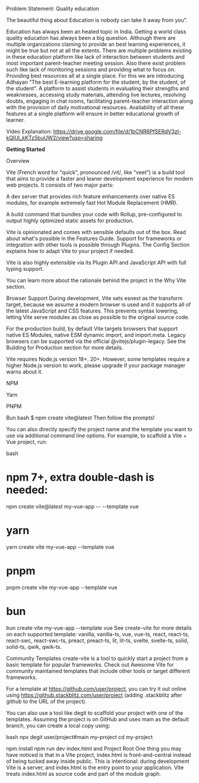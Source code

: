 Problem Statement: Quality education 

The beautiful thing about Education is nobody can take it away from you”. 

Education has always been an heated topic in India. Getting a world class quality education has always been a big question. Although there are multiple organizations claming to provide an best learning experiences, it might be true but not at all the extents. There are multiple problems existing in these education platform like lack of interaction between students and most important parent-teacher meeting session. Also there exist problem such like lack of monitoring sessions and providing what to focus on. Providing best resources all at a single place.
               For this we are introducing Adhayan “The best  E-learning platform for the student, by the student, of the student”. A platform to assist students in evaluating their strengths and weaknesses, accessing study materials, attending live lectures, resolving doubts, engaging in chat rooms,  facilitating parent-teacher interaction along with the provision of daily motivational resources. Availability of all these features at a single platform will ensure in better educational growth of learner.

Video Explanation: https://drive.google.com/file/d/1bCNR6PfSERdV3zl-kQIUl_kKTz5buUW2/view?usp=sharing

<b>Getting Started</b>


Overview

Vite (French word for "quick", pronounced /vit/, like "veet") is a build tool that aims to provide a faster and leaner development experience for modern web projects. It consists of two major parts:

A dev server that provides rich feature enhancements over native ES modules, for example extremely fast Hot Module Replacement (HMR).

A build command that bundles your code with Rollup, pre-configured to output highly optimized static assets for production.

Vite is opinionated and comes with sensible defaults out of the box. Read about what's possible in the Features Guide. Support for frameworks or integration with other tools is possible through Plugins. The Config Section explains how to adapt Vite to your project if needed.

Vite is also highly extensible via its Plugin API and JavaScript API with full typing support.

You can learn more about the rationale behind the project in the Why Vite section.

Browser Support
During development, Vite sets esnext as the transform target, because we assume a modern browser is used and it supports all of the latest JavaScript and CSS features. This prevents syntax lowering, letting Vite serve modules as close as possible to the original source code.

For the production build, by default Vite targets browsers that support native ES Modules, native ESM dynamic import, and import.meta. Legacy browsers can be supported via the official @vitejs/plugin-legacy. See the Building for Production section for more details.


Vite requires Node.js version 18+. 20+. However, some templates require a higher Node.js version to work, please upgrade if your package manager warns about it.


NPM

Yarn

PNPM

Bun
bash
$ npm create vite@latest
Then follow the prompts!

You can also directly specify the project name and the template you want to use via additional command line options. For example, to scaffold a Vite + Vue project, run:

bash
# npm 7+, extra double-dash is needed:
npm create vite@latest my-vue-app -- --template vue

# yarn
yarn create vite my-vue-app --template vue

# pnpm
pnpm create vite my-vue-app --template vue

# bun
bun create vite my-vue-app --template vue
See create-vite for more details on each supported template: vanilla, vanilla-ts, vue, vue-ts, react, react-ts, react-swc, react-swc-ts, preact, preact-ts, lit, lit-ts, svelte, svelte-ts, solid, solid-ts, qwik, qwik-ts.

Community Templates
create-vite is a tool to quickly start a project from a basic template for popular frameworks. Check out Awesome Vite for community maintained templates that include other tools or target different frameworks.

For a template at https://github.com/user/project, you can try it out online using https://github.stackblitz.com/user/project (adding .stackblitz after github to the URL of the project).

You can also use a tool like degit to scaffold your project with one of the templates. Assuming the project is on GitHub and uses main as the default branch, you can create a local copy using:

bash
npx degit user/project#main my-project
cd my-project

npm install
npm run dev
index.html and Project Root
One thing you may have noticed is that in a Vite project, index.html is front-and-central instead of being tucked away inside public. This is intentional: during development Vite is a server, and index.html is the entry point to your application.
Vite treats index.html as source code and part of the module graph. 